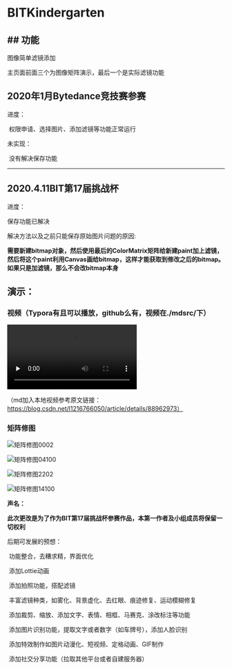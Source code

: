 # BITKindergarten

## ## 功能

图像简单滤镜添加

主页面前面三个为图像矩阵演示，最后一个是实际滤镜功能

## 2020年1月Bytedance竞技赛参赛

进度：

​	权限申请、选择图片、添加滤镜等功能正常运行

未实现：

​	没有解决保存功能



---

## 2020.4.11BIT第17届挑战杯

进度：

保存功能已解决

解决方法以及之前只能保存原始图片问题的原因:

​	**需要新建bitmap对象，然后使用最后的ColorMatrix矩阵给新建paint加上滤镜，然后将这个paint利用Canvas画给bitmap，这样才能获取到修改之后的bitmap。如果只是加滤镜，那么不会改bitmap本身**



## 演示：

### 视频（Typora有且可以播放，github么有，视频在./mdsrc/下）

<video id="video" controls="" preload="none">
    <source id="mp4" src="./mdsrc/RecorderForPresentation.mp4" type="video/mp4">
</video>



（md加入本地视频参考原文链接：https://blog.csdn.net/l1216766050/article/details/88962973）



### 矩阵修图

![矩阵修图0002](./mdsrc/0002.jpg)

![矩阵修图04100](./mdsrc/04100.jpg)

![矩阵修图2202](./mdsrc/2202.jpg)

![矩阵修图14100](./mdsrc/14100.jpg)



**声名：**

​	**此次更改是为了作为BIT第17届挑战杯参赛作品，本第一作者及小组成员将保留一切权利**





后期可发展的预想：

​	功能整合，去糟求精，界面优化

​	添加Lottie动画

​	添加拍照功能，搭配滤镜

​	丰富滤镜种类，如雾化、背景虚化、去红眼、痕迹修复、运动模糊修复

​	添加裁剪、缩放、添加文字、表情、相框、马赛克、涂改标注等功能

​	添加图片识别功能，提取文字或者数字（如车牌号），添加人脸识别

​	添加特效制作如图片动漫化、短视频、定格动画、GIF制作

​	添加社交分享功能（拉取其他平台或者自建服务器）